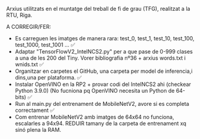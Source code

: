 Arxius utilitzats en el muntatge del treball de fi de grau (TFG), realitzat a la RTU, Riga.

A CORREGIR/FER:

- Es carreguen les imatges de manera rara: test_0, test_1, test_10, test_100, test_1000, test_1001 ...  ✅
- Adaptar "TensorFlowV2_IntelNCS2.py" per a que pase de 0-999 clases a una de les 200 del Tiny. Vorer bibliografia nº36 + arxius words.txt i wnids.txt ✅
- Organitzar en carpetes el GitHub, una carpeta per model de inferencia,i dins,una per plataforma. ✅
- Instalar OpenVINO en la RP2 + provar codi del IntelNCS2 ahi (checkear Python 3.9.0) (No fucniona pq OpenVINO necesita un Python de 64-bits) ✅
- Run al main.py del entrenament de MobileNetV2, avore si es completa correctament ✅
- Com entrenar MobileNetV2 amb imatges de 64x64 no funciona, escalarles a 94x94. REDUIR tamany de la carpeta de entrenament xq sinó plena la RAM.
